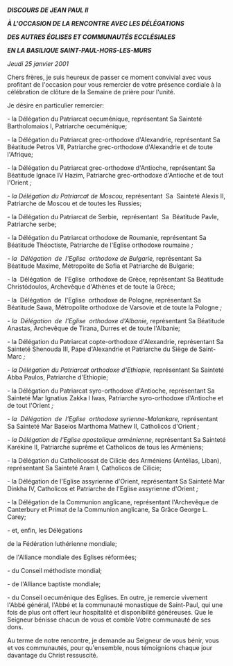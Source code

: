 ***DISCOURS DE JEAN PAUL II***

***À L'OCCASION DE LA RENCONTRE AVEC LES DÉLÉGATIONS***

***DES AUTRES ÉGLISES ET COMMUNAUTÉS ECCLÉSIALES***

***EN LA BASILIQUE SAINT-PAUL-HORS-LES-MURS***

*Jeudi 25 janvier 2001*

Chers frères, je suis heureux de passer ce moment convivial avec vous profitant de l'occasion pour vous remercier de votre présence cordiale à la célébration de clôture de la Semaine de prière pour l'unité.

Je désire en particulier remercier:

- la Délégation du Patriarcat oecuménique, représentant Sa Sainteté Bartholomaios I, Patriarche oecuménique;

- la Délégation du Patriarcat grec-orthodoxe d'Alexandrie, représentant Sa Béatitude Petros VII, Patriarche grec-orthodoxe d'Alexandrie et de toute l'Afrique;

- la Délégation du Patriarcat grec-orthodoxe d'Antioche, représentant Sa Béatitude Ignace IV Hazim, Patriarche grec-orthodoxe d'Antioche et de tout l'Orient *;*

*- la Délégation du Patriarcat de Moscou,* représentant  Sa  Sainteté Alexis II, Patriarche de Moscou et de toutes les Russies;

- la Délégation du Patriarcat de Serbie,  représentant  Sa  Béatitude Pavle, Patriarche serbe;

- la Délégation du Patriarcat orthodoxe de Roumanie, représentant Sa Béatitude Théoctiste, Patriarche de l'Eglise orthodoxe roumaine *;*

*- la  Délégation  de  l'Eglise  orthodoxe de Bulgarie,* représentant Sa Béatitude Maxime, Métropolite de Sofia et Patriarche de Bulgarie;

- la  Délégation  de  l'Eglise  orthodoxe de Grèce, représentant Sa Béatitude Christódoulos, Archevêque d'Athènes et de toute la Grèce;

- la  Délégation  de  l'Eglise  orthodoxe de Pologne, représentant Sa Béatitude Sawa, Métropolite orthodoxe de Varsovie et de toute la Pologne *;*

*- la  Délégation  de  l'Eglise  orthodoxe d'Albanie,* représentant Sa Béatitude Anastas, Archevêque de Tirana, Durres et de toute l'Albanie;

- la Délégation du Patriarcat copte-orthodoxe d'Alexandrie, représentant Sa Sainteté Shenouda III, Pape d'Alexandrie et Patriarche du Siège de Saint-Marc *;*

*- la Délégation du Patriarcat orthodoxe d'Ethiopie,* représentant Sa Sainteté Abba Paulos, Patriarche d'Ethiopie;

- la Délégation du Patriarcat syro-orthodoxe d'Antioche, représentant Sa Sainteté Mar Ignatius Zakka I Iwas, Patriarche syro-orthodoxe d'Antioche et de tout l'Orient *;*

*- la  Délégation  de  l'Eglise  orthodoxe syrienne-Malankare,* représentant Sa Sainteté Mar Baseios Marthoma Mathew II, Catholicos d'Orient *;*

*- la Délégation de l'Eglise apostolique arménienne,* représentant Sa Sainteté Karékine II, Patriarche suprême et Catholicos de tous les Arméniens;

- la Délégation du Catholicossat de Cilicie des Arméniens (Antélias, Liban), représentant Sa Sainteté Aram I, Catholicos de Cilicie;

- la Délégation de l'Eglise assyrienne d'Orient, représentant Sa Sainteté Mar Dinkha IV, Catholicos et Patriarche de l'Eglise assyrienne d'Orient *;*

*-* la Délégation de la Communion anglicane, représentant l'Archevêque de Canterbury et Primat de la Communion anglicane, Sa Grâce George L. Carey;

- et, enfin, les Délégations

de la Fédération luthérienne mondiale;

de l'Alliance mondiale des Eglises réformées;

- du Conseil méthodiste mondial;

- de l'Alliance baptiste mondiale;

- du Conseil oecuménique des Eglises. En outre, je remercie vivement l'Abbé général, l'Abbé et la communauté monastique de Saint-Paul, qui une fois de plus ont offert leur hospitalité et disponibilité généreuses. Que le Seigneur bénisse chacun de vous et comble Votre communauté de ses dons.

Au terme de notre rencontre, je demande au Seigneur de vous bénir, vous et vos communautés, pour qu'ensemble, nous témoignions chaque jour davantage du Christ ressuscité.
